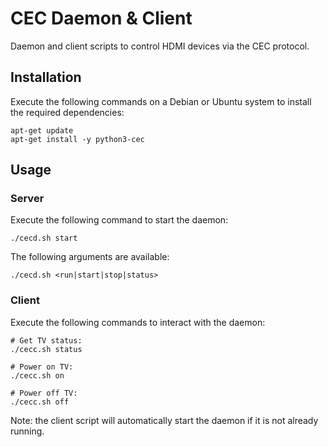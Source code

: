 # CEC Daemon & Client

Daemon and client scripts to control HDMI devices via the CEC protocol.

## Installation

Execute the following commands on a Debian or Ubuntu system to install the required dependencies:
```
apt-get update
apt-get install -y python3-cec
```

## Usage

### Server

Execute the following command to start the daemon:

```
./cecd.sh start
```

The following arguments are available:

```
./cecd.sh <run|start|stop|status>
```

### Client

Execute the following commands to interact with the daemon:

```
# Get TV status:
./cecc.sh status

# Power on TV:
./cecc.sh on

# Power off TV:
./cecc.sh off
```

Note: the client script will automatically start the daemon if it is not already running.
